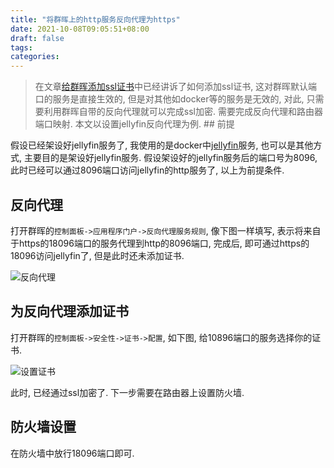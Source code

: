 ```yaml
---
title: "将群晖上的http服务反向代理为https"
date: 2021-10-08T09:05:51+08:00
draft: false
tags:
categories:
---
```


> 在文章[给群晖添加ssl证书](给群晖添加ssl证书.md)中已经讲诉了如何添加ssl证书, 这对群晖默认端口的服务是直接生效的, 但是对其他如docker等的服务是无效的, 对此, 只需要利用群晖自带的反向代理就可以完成ssl加密. 需要完成反向代理和路由器端口映射. 本文以设置jellyfin反向代理为例.  ## 前提

假设已经架设好jellyfin服务了, 我使用的是docker中[jellyfin](https://hub.docker.com/r/linuxserver/jellyfin)服务, 也可以是其他方式, 主要目的是架设好jellyfin服务. 假设架设好的jellyfin服务后的端口号为8096, 此时已经可以通过8096端口访问jellyfin的http服务了, 以上为前提条件.

## 反向代理

打开群晖的`控制面板->应用程序门户->反向代理服务规则`, 像下图一样填写, 表示将来自于https的18096端口的服务代理到http的8096端口, 完成后, 即可通过https的18096访问jellyfin了, 但是此时还未添加证书.

![反向代理](/images/ssl/revert.png)



## 为反向代理添加证书

打开群晖的`控制面板->安全性->证书->配置`, 如下图, 给10896端口的服务选择你的证书.

![设置证书](/images/ssl/certsettings.png)

此时, 已经通过ssl加密了. 下一步需要在路由器上设置防火墙.



## 防火墙设置

在防火墙中放行18096端口即可.
